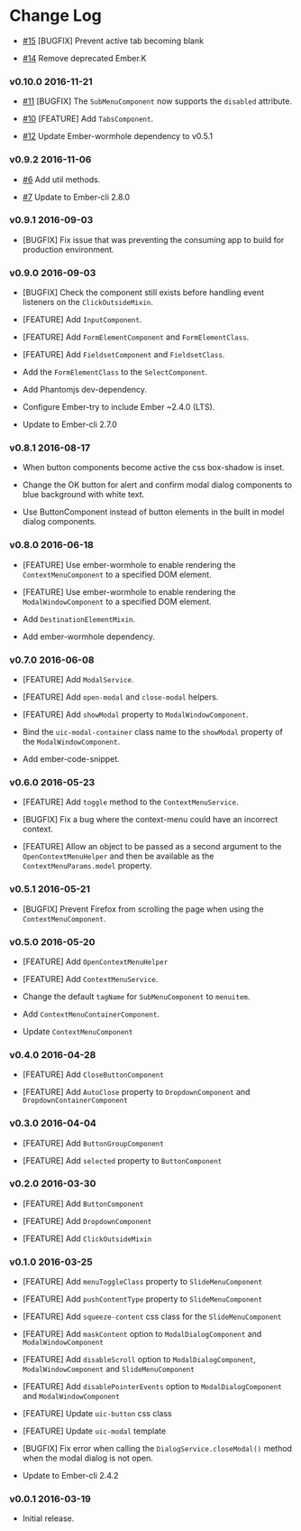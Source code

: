 # Change Log

* [#15](https://github.com/lozjackson/ember-ui-components/pull/15) [BUGFIX] Prevent active tab becoming blank

* [#14](https://github.com/lozjackson/ember-ui-components/pull/14) Remove deprecated Ember.K

### v0.10.0 2016-11-21

* [#11](https://github.com/lozjackson/ember-ui-components/pull/11) [BUGFIX] The `SubMenuComponent` now supports the `disabled` attribute.

* [#10](https://github.com/lozjackson/ember-ui-components/pull/10) [FEATURE] Add `TabsComponent`.

* [#12](https://github.com/lozjackson/ember-ui-components/pull/12) Update Ember-wormhole dependency to v0.5.1




### v0.9.2 2016-11-06

* [#6](https://github.com/lozjackson/ember-ui-components/pull/6) Add util methods.

* [#7](https://github.com/lozjackson/ember-ui-components/pull/7) Update to Ember-cli 2.8.0




### v0.9.1 2016-09-03

* [BUGFIX] Fix issue that was preventing the consuming app to build for production environment.




### v0.9.0 2016-09-03

* [BUGFIX] Check the component still exists before handling event listeners on the `ClickOutsideMixin`.

* [FEATURE] Add `InputComponent`.

* [FEATURE] Add `FormElementComponent` and `FormElementClass`.

* [FEATURE] Add `FieldsetComponent` and `FieldsetClass`.

* Add the `FormElementClass` to the `SelectComponent`.

* Add Phantomjs dev-dependency.

* Configure Ember-try to include Ember ~2.4.0 (LTS).

* Update to Ember-cli 2.7.0




### v0.8.1 2016-08-17

* When button components become active the css box-shadow is inset.

* Change the OK button for alert and confirm modal dialog components to blue background with white text.

* Use ButtonComponent instead of button elements in the built in model dialog components.




### v0.8.0 2016-06-18

* [FEATURE] Use ember-wormhole to enable rendering the `ContextMenuComponent` to a specified DOM element.

* [FEATURE] Use ember-wormhole to enable rendering the `ModalWindowComponent` to a specified DOM element.

* Add `DestinationElementMixin`.

* Add ember-wormhole dependency.




### v0.7.0 2016-06-08

* [FEATURE] Add `ModalService`.

* [FEATURE] Add `open-modal` and `close-modal` helpers.

* [FEATURE] Add `showModal` property to `ModalWindowComponent`.

* Bind the `uic-modal-container` class name to the `showModal` property of the `ModalWindowComponent`.

* Add ember-code-snippet.




### v0.6.0 2016-05-23

* [FEATURE] Add `toggle` method to the `ContextMenuService`.

* [BUGFIX] Fix a bug where the context-menu could have an incorrect context.

* [FEATURE] Allow an object to be passed as a second argument to the `OpenContextMenuHelper`
and then be available as the `ContextMenuParams.model` property.




### v0.5.1 2016-05-21

* [BUGFIX] Prevent Firefox from scrolling the page when using the `ContextMenuComponent`.




### v0.5.0 2016-05-20

* [FEATURE] Add `OpenContextMenuHelper`

* [FEATURE] Add `ContextMenuService`.

* Change the default `tagName` for `SubMenuComponent` to `menuitem`.

* Add `ContextMenuContainerComponent`.

* Update `ContextMenuComponent`




### v0.4.0 2016-04-28

* [FEATURE] Add `CloseButtonComponent`

* [FEATURE] Add `AutoClose` property to `DropdownComponent` and `DropdownContainerComponent`




### v0.3.0 2016-04-04

* [FEATURE] Add `ButtonGroupComponent`

* [FEATURE] Add `selected` property to `ButtonComponent`




### v0.2.0 2016-03-30

* [FEATURE] Add `ButtonComponent`

* [FEATURE] Add `DropdownComponent`

* [FEATURE] Add `ClickOutsideMixin`




### v0.1.0 2016-03-25

* [FEATURE] Add `menuToggleClass` property to `SlideMenuComponent`

* [FEATURE] Add `pushContentType` property to `SlideMenuComponent`

* [FEATURE] Add `squeeze-content` css class for the `SlideMenuComponent`

* [FEATURE] Add `maskContent` option to `ModalDialogComponent` and `ModalWindowComponent`

* [FEATURE] Add `disableScroll` option to `ModalDialogComponent`, `ModalWindowComponent` and `SlideMenuComponent`

* [FEATURE] Add `disablePointerEvents` option to `ModalDialogComponent` and `ModalWindowComponent`

* [FEATURE] Update `uic-button` css class

* [FEATURE] Update `uic-modal` template

* [BUGFIX] Fix error when calling the `DialogService.closeModal()` method when the modal dialog is not open.

* Update to Ember-cli 2.4.2




### v0.0.1 2016-03-19

* Initial release.

